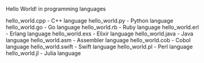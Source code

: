Hello World! in programming languages

hello_world.cpp - C++ language
hello_world.py - Python language
hello_world.go - Go language
hello_world.rb - Ruby language
hello_world.erl - Erlang language
hello_world.exs - Elixir language
hello_world.java - Java language
hello_world.asm - Assembler language
hello_world.cob - Cobol language
hello_world.swift - Swift language
hello_world.pl - Perl language
hello_world.jl - Julia language
